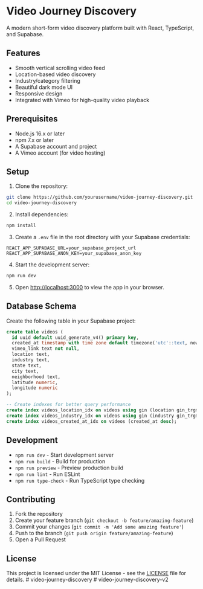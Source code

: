 # Video Journey Discovery

A modern short-form video discovery platform built with React, TypeScript, and Supabase.

## Features

- Smooth vertical scrolling video feed
- Location-based video discovery
- Industry/category filtering
- Beautiful dark mode UI
- Responsive design
- Integrated with Vimeo for high-quality video playback

## Prerequisites

- Node.js 16.x or later
- npm 7.x or later
- A Supabase account and project
- A Vimeo account (for video hosting)

## Setup

1. Clone the repository:
```bash
git clone https://github.com/yourusername/video-journey-discovery.git
cd video-journey-discovery
```

2. Install dependencies:
```bash
npm install
```

3. Create a `.env` file in the root directory with your Supabase credentials:
```env
REACT_APP_SUPABASE_URL=your_supabase_project_url
REACT_APP_SUPABASE_ANON_KEY=your_supabase_anon_key
```

4. Start the development server:
```bash
npm run dev
```

5. Open [http://localhost:3000](http://localhost:3000) to view the app in your browser.

## Database Schema

Create the following table in your Supabase project:

```sql
create table videos (
  id uuid default uuid_generate_v4() primary key,
  created_at timestamp with time zone default timezone('utc'::text, now()) not null,
  vimeo_link text not null,
  location text,
  industry text,
  state text,
  city text,
  neighborhood text,
  latitude numeric,
  longitude numeric
);

-- Create indexes for better query performance
create index videos_location_idx on videos using gin (location gin_trgm_ops);
create index videos_industry_idx on videos using gin (industry gin_trgm_ops);
create index videos_created_at_idx on videos (created_at desc);
```

## Development

- `npm run dev` - Start development server
- `npm run build` - Build for production
- `npm run preview` - Preview production build
- `npm run lint` - Run ESLint
- `npm run type-check` - Run TypeScript type checking

## Contributing

1. Fork the repository
2. Create your feature branch (`git checkout -b feature/amazing-feature`)
3. Commit your changes (`git commit -m 'Add some amazing feature'`)
4. Push to the branch (`git push origin feature/amazing-feature`)
5. Open a Pull Request

## License

This project is licensed under the MIT License - see the [LICENSE](LICENSE) file for details. #   v i d e o - j o u r n e y - d i s c o v e r y  
 #   v i d e o - j o u r n e y - d i s c o v e r y - v 2  
 